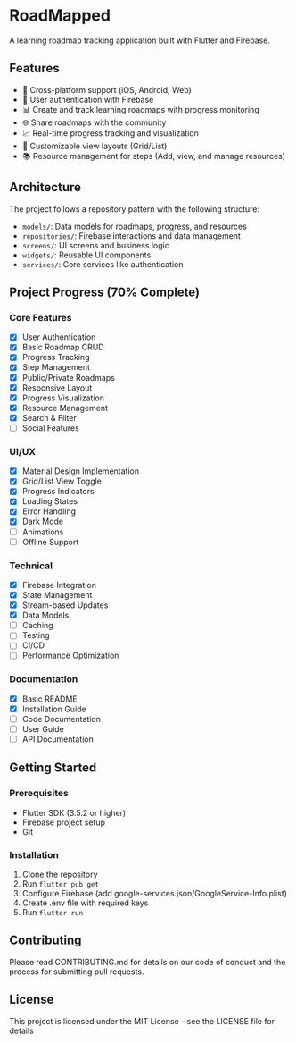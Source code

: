 # RoadMapped

A learning roadmap tracking application built with Flutter and Firebase.

## Features

- 📱 Cross-platform support (iOS, Android, Web)
- 🔐 User authentication with Firebase
- 📊 Create and track learning roadmaps with progress monitoring
- 🌐 Share roadmaps with the community
- 📈 Real-time progress tracking and visualization
- 🎨 Customizable view layouts (Grid/List)
- 📚 Resource management for steps (Add, view, and manage resources)

## Architecture

The project follows a repository pattern with the following structure:
- `models/`: Data models for roadmaps, progress, and resources
- `repositories/`: Firebase interactions and data management
- `screens/`: UI screens and business logic
- `widgets/`: Reusable UI components
- `services/`: Core services like authentication

## Project Progress (70% Complete)

### Core Features
- [x] User Authentication
- [x] Basic Roadmap CRUD
- [x] Progress Tracking
- [x] Step Management
- [x] Public/Private Roadmaps
- [x] Responsive Layout
- [x] Progress Visualization
- [x] Resource Management
- [x] Search & Filter
- [ ] Social Features

### UI/UX
- [x] Material Design Implementation
- [x] Grid/List View Toggle
- [x] Progress Indicators
- [x] Loading States
- [x] Error Handling
- [x] Dark Mode
- [ ] Animations
- [ ] Offline Support

### Technical
- [x] Firebase Integration
- [x] State Management
- [x] Stream-based Updates
- [x] Data Models
- [ ] Caching
- [ ] Testing
- [ ] CI/CD
- [ ] Performance Optimization

### Documentation
- [x] Basic README
- [x] Installation Guide
- [ ] Code Documentation
- [ ] User Guide
- [ ] API Documentation

## Getting Started

### Prerequisites
- Flutter SDK (3.5.2 or higher)
- Firebase project setup
- Git

### Installation
1. Clone the repository
2. Run `flutter pub get`
3. Configure Firebase (add google-services.json/GoogleService-Info.plist)
4. Create .env file with required keys
5. Run `flutter run`

## Contributing

Please read CONTRIBUTING.md for details on our code of conduct and the process for submitting pull requests.

## License

This project is licensed under the MIT License - see the LICENSE file for details
